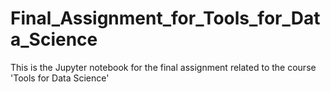 # Final_Assignment_for_Tools_for_Data_Science

This is the Jupyter notebook for the final assignment related to the course 'Tools for Data Science'
